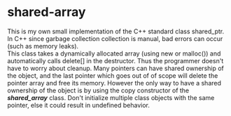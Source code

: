 # shared-array

This is my own small implementation of the C++ standard class shared_ptr.  
In C++ since garbage collection collection is manual, bad errors can occur (such as memory leaks).  
This class takes a dynamically allocated array (using new or malloc()) and automatically calls delete[] in the destructor. Thus the programmer doesn't have to worry about cleanup. Many pointers can have shared ownership of the object, and the last pointer which goes out of of scope will delete the pointer array and free its memory. However the only way to have a shared ownership of the object is by using the copy constructor of the ***shared_array*** class. Don't initialize multiple class objects with the same pointer, else it could result in undefined behavior.
